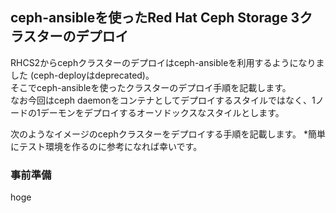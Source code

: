 ## ceph-ansibleを使ったRed Hat Ceph Storage 3クラスターのデプロイ

RHCS2からcephクラスターのデプロイはceph-ansibleを利用するようになりました (ceph-deployはdeprecated)。  
そこでceph-ansibleを使ったクラスターのデプロイ手順を記載します。  
なお今回はceph daemonをコンテナとしてデプロイするスタイルではなく、1ノードの1デーモンをデプロイするオーソドックスなスタイルとします。


次のようなイメージのcephクラスターをデプロイする手順を記載します。
*簡単にテスト環境を作るのに参考になれば幸いです。

### 事前準備
hoge
